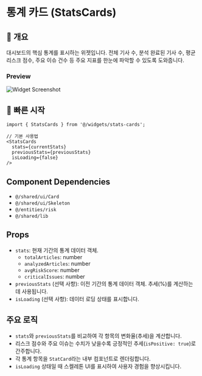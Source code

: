 # 통계 카드 (StatsCards)

## 📖 개요
대시보드의 핵심 통계를 표시하는 위젯입니다. 전체 기사 수, 분석 완료된 기사 수, 평균 리스크 점수, 주요 이슈 건수 등 주요 지표를 한눈에 파악할 수 있도록 도와줍니다.

### Preview
![Widget Screenshot](./docs/screenshot.png)

## 🚀 빠른 시작

```tsx
import { StatsCards } from '@/widgets/stats-cards';

// 기본 사용법
<StatsCards 
  stats={currentStats}
  previousStats={previousStats}
  isLoading={false}
/>
```

## Component Dependencies
- `@/shared/ui/Card`
- `@/shared/ui/Skeleton`
- `@/entities/risk`
- `@/shared/lib`

## Props
- `stats`: 현재 기간의 통계 데이터 객체.
  - `totalArticles`: number
  - `analyzedArticles`: number
  - `avgRiskScore`: number
  - `criticalIssues`: number
- `previousStats` (선택 사항): 이전 기간의 통계 데이터 객체. 추세(%)를 계산하는 데 사용됩니다.
- `isLoading` (선택 사항): 데이터 로딩 상태를 표시합니다.

## 주요 로직
- `stats`와 `previousStats`를 비교하여 각 항목의 변화율(추세)을 계산합니다.
- 리스크 점수와 주요 이슈는 수치가 낮을수록 긍정적인 추세(`isPositive: true`)로 간주합니다.
- 각 통계 항목을 `StatCard`라는 내부 컴포넌트로 렌더링합니다.
- `isLoading` 상태일 때 스켈레톤 UI를 표시하여 사용자 경험을 향상시킵니다. 